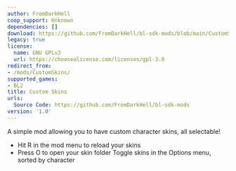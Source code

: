 ```yaml
---
author: FromDarkHell
coop_support: Unknown
dependencies: []
download: https://github.com/FromDarkHell/bl-sdk-mods/blob/main/CustomSkins/CustomSkins.zip?raw=true
legacy: true
license:
  name: GNU GPLv3
  url: https://choosealicense.com/licenses/gpl-3.0
redirect_from:
- /mods/CustomSkins/
supported_games:
- BL2
title: Custom Skins
urls:
  Source Code: https://github.com/FromDarkHell/bl-sdk-mods
version: '1.0'
---
```

A simple mod allowing you to have custom character skins, all selectable!
- Hit R in the mod menu to reload your skins
- Press O to open your skin folder
Toggle skins in the Options menu, sorted by character